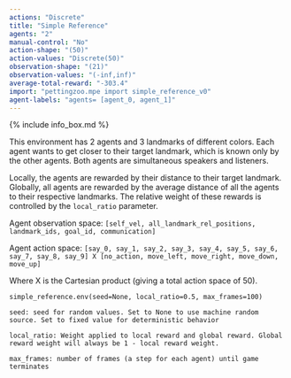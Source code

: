 ```yaml
---
actions: "Discrete"
title: "Simple Reference"
agents: "2"
manual-control: "No"
action-shape: "(50)"
action-values: "Discrete(50)"
observation-shape: "(21)"
observation-values: "(-inf,inf)"
average-total-reward: "-303.4"
import: "pettingzoo.mpe import simple_reference_v0"
agent-labels: "agents= [agent_0, agent_1]"
---
```


{% include info_box.md %}



This environment has 2 agents and 3 landmarks of different colors. Each agent wants to get closer to their target landmark, which is known only by the other agents. Both agents are simultaneous speakers and listeners.

Locally, the agents are rewarded by their distance to their target landmark. Globally, all agents are rewarded by the average distance of all the agents to their respective landmarks. The relative weight of these rewards is controlled by the `local_ratio` parameter.

Agent observation space: `[self_vel, all_landmark_rel_positions, landmark_ids, goal_id, communication]`

Agent action space: `[say_0, say_1, say_2, say_3, say_4, say_5, say_6, say_7, say_8, say_9] X [no_action, move_left, move_right, move_down, move_up]`

Where X is the Cartesian product (giving a total action space of 50).


```
simple_reference.env(seed=None, local_ratio=0.5, max_frames=100)
```

```
seed: seed for random values. Set to None to use machine random source. Set to fixed value for deterministic behavior

local_ratio: Weight applied to local reward and global reward. Global reward weight will always be 1 - local reward weight.

max_frames: number of frames (a step for each agent) until game terminates
```
